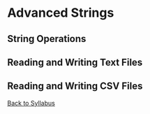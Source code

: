 # Advanced Strings

## String Operations

## Reading and Writing Text Files

## Reading and Writing CSV Files


[Back to Syllabus](../../README.md)
